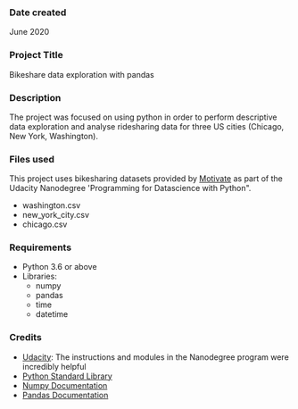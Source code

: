 ### Date created
June 2020

### Project Title
Bikeshare data exploration with pandas  

### Description
The project was focused on using python in order to perform descriptive data exploration and analyse ridesharing data for three US cities (Chicago, New York, Washington).

### Files used
This project uses bikesharing datasets provided by [Motivate](https://www.motivateco.com/) as part of the Udacity Nanodegree 'Programming for Datascience with Python". 

* washington.csv
* new_york_city.csv
* chicago.csv

### Requirements
* Python 3.6 or above 
* Libraries: 
  * numpy
  * pandas
  * time
  * datetime

### Credits
* [Udacity](https://www.udacity.com/): The instructions and modules in the Nanodegree program were incredibly helpful
* [Python Standard Library](https://docs.python.org/3/library/)
* [Numpy Documentation](https://numpy.org/doc/stable/)
* [Pandas Documentation](https://pandas.pydata.org/docs/)



